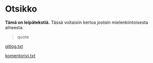 
# Otsikko

**Tämä on leipätekstiä.**  Tässä voitaisiin kertoa *jostain* mielenkiintoisesta aiheesta.

> quote

[gitlog.txt](https://github.com/erz64/ot-harjoitustyo/blob/master/laskarit/viikko1/gitlog.txt)

[komentorivi.txt](https://github.com/erz64/ot-harjoitustyo/blob/master/laskarit/viikko1/komentorivi.txt)
